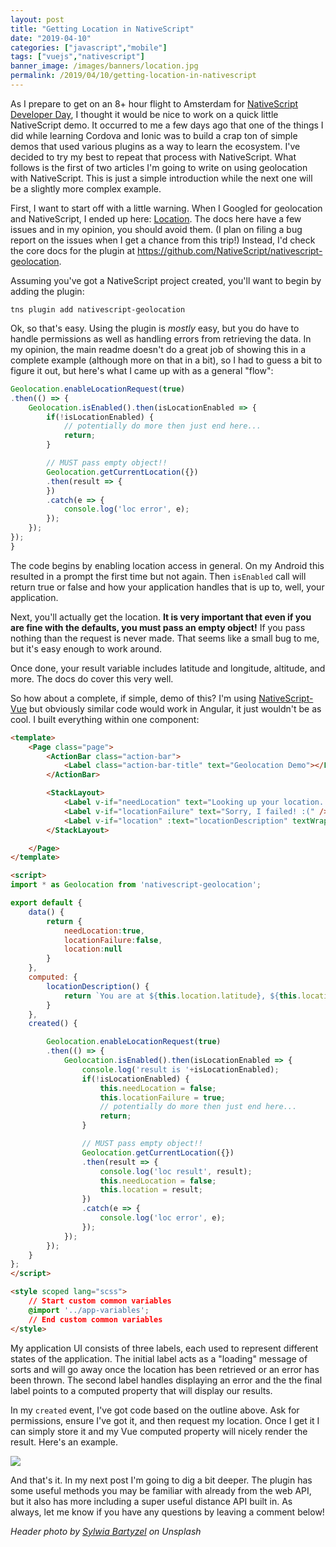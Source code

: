 ```yaml
---
layout: post
title: "Getting Location in NativeScript"
date: "2019-04-10"
categories: ["javascript","mobile"]
tags: ["vuejs","nativescript"]
banner_image: /images/banners/location.jpg
permalink: /2019/04/10/getting-location-in-nativescript
---
```


As I prepare to get on an 8+ hour flight to Amsterdam for [NativeScript Developer Day](https://nativescriptdevday.org/), I thought it would be nice to work on a quick little NativeScript demo. It occurred to me a few days ago that one of the things I did while learning Cordova and Ionic was to build a crap ton of simple demos that used various plugins as a way to learn the ecosystem. I've decided to try my best to repeat that process with NativeScript. What follows is the first of two articles I'm going to write on using geolocation with NativeScript. This is just a simple introduction while the next one will be a slightly more complex example. 

First, I want to start off with a little warning. When I Googled for geolocation and NativeScript, I ended up here: [Location](https://docs.nativescript.org/angular/ng-hardware-access/location). The docs here have a few issues and in my opinion, you should avoid them. (I plan on filing a bug report on the issues when I get a chance from this trip!) Instead, I'd check the core docs for the plugin at <https://github.com/NativeScript/nativescript-geolocation>.

Assuming you've got a NativeScript project created, you'll want to begin by adding the plugin:

	tns plugin add nativescript-geolocation

Ok, so that's easy. Using the plugin is *mostly* easy, but you do have to handle permissions as well as handling errors from retrieving the data. In my opinion, the main readme doesn't do a great job of showing this in a complete example (although more on that in a bit), so I had to guess a bit to figure it out, but here's what I came up with as a general "flow":

```js
Geolocation.enableLocationRequest(true)
.then(() => {
	Geolocation.isEnabled().then(isLocationEnabled => {
		if(!isLocationEnabled) {
			// potentially do more then just end here...
			return;
		}

		// MUST pass empty object!!
		Geolocation.getCurrentLocation({})
		.then(result => {
		})
		.catch(e => {
			console.log('loc error', e);
		});
	});
});
}
```

The code begins by enabling location access in general. On my Android this resulted in a prompt the first time but not again. Then `isEnabled` call will return true or false and how your application handles that is up to, well, your application. 

Next, you'll actually get the location. <strong>It is very important that even if you are fine with the defaults, you must pass an empty object!</strong> If you pass nothing than the request is never made. That seems like a small bug to me, but it's easy enough to work around.

Once done, your result variable includes latitude and longitude, altitude, and more. The docs do cover this very well. 

So how about a complete, if simple, demo of this? I'm using [NativeScript-Vue](https://nativescript-vue.org/) but obviously similar code would work in Angular, it just wouldn't be as cool. I built everything within one component:

```html
<template>
    <Page class="page">
        <ActionBar class="action-bar">
            <Label class="action-bar-title" text="Geolocation Demo"></Label>
        </ActionBar>

        <StackLayout>
            <Label v-if="needLocation" text="Looking up your location..." />
            <Label v-if="locationFailure" text="Sorry, I failed! :(" />
            <Label v-if="location" :text="locationDescription" textWrap="true" />
        </StackLayout>

    </Page>
</template>

<script>
import * as Geolocation from 'nativescript-geolocation';

export default {
    data() {
        return {
            needLocation:true,
            locationFailure:false,
            location:null
        }
    },
    computed: {
        locationDescription() {
            return `You are at ${this.location.latitude}, ${this.location.longitude}. Your altitude is ${this.location.altitude}.`;
        }
    },
    created() {

        Geolocation.enableLocationRequest(true)
        .then(() => {
            Geolocation.isEnabled().then(isLocationEnabled => {
                console.log('result is '+isLocationEnabled);
                if(!isLocationEnabled) {
                    this.needLocation = false;
                    this.locationFailure = true;
                    // potentially do more then just end here...
                    return;
                }

                // MUST pass empty object!!
                Geolocation.getCurrentLocation({})
                .then(result => {
                    console.log('loc result', result);
                    this.needLocation = false;
                    this.location = result;
                })
                .catch(e => {
                    console.log('loc error', e);
                });
            });
        });
    }
};
</script>

<style scoped lang="scss">
    // Start custom common variables
    @import '../app-variables';
    // End custom common variables
</style>
```

My application UI consists of three labels, each used to represent different states of the application. The initial label acts as a "loading" message of sorts and will go away once the location has been retrieved or an error has been thrown. The second label handles displaying an error and the the final label points to a computed property that will display our results. 

In my `created` event, I've got code based on the outline above. Ask for permissions, ensure I've got it, and then request my location. Once I get it I can simply store it and my Vue computed property will nicely render the result. Here's an example.

<img src="https://static.raymondcamden.com/images/2019/04/geo1.png" class="imgborder imgcenter">

And that's it. In my next post I'm going to dig a bit deeper. The plugin has some useful methods you may be familiar with already from the web API, but it also has more including a super useful distance API built in. As always, let me know if you have any questions by leaving a comment below!

<i>Header photo by <a href="https://unsplash.com/photos/D2K1UZr4vxk?utm_source=unsplash&utm_medium=referral&utm_content=creditCopyText"> Sylwia Bartyzel</a> on Unsplash</i>